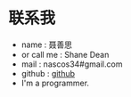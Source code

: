 # 联系我

- name : 聂善思
- or call me : Shane Dean
- mail : nascos34#gmail.com
- github : [github](http://github.com/ShaneDean)
- I'm a programmer. 
